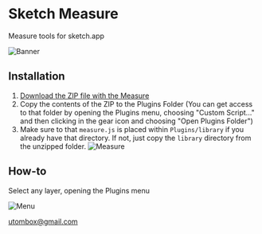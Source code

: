 Sketch Measure
======

Measure tools for sketch.app

![Banner](http://cl.ly/image/1p3r0C1y2k40/banner@2x.png)

Installation
--------
1. [Download the ZIP file with the Measure](https://github.com/utom/sketch-measure/archive/master.zip)
2. Copy the contents of the ZIP to the Plugins Folder (You can get access to that folder by opening the Plugins menu, choosing "Custom Script..." and then clicking in the gear icon and choosing "Open Plugins Folder")
3. Make sure to that `measure.js` is placed within `Plugins/library` if you already have that directory. If not, just copy the `library` directory from the unzipped folder.
![Measure](http://f.cl.ly/items/241W02313j2t1N3n1E3H/Screen%20Shot%202014-04-03%20at%201.05.17%20PM.png)


How-to
------

Select any layer, opening the Plugins menu

![Menu](http://cl.ly/image/3A0b3R2L011U/menu.png)



utombox@gmail.com
